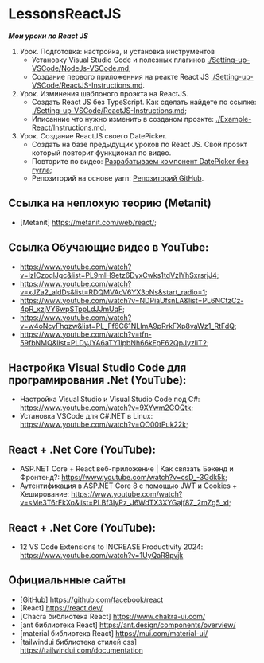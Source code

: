 # LessonsReactJS
___Мои уроки по React JS___

1. Урок. Подготовка: настройка, и установка инструментов
   - Установку Visual Studio Code и полезных плагинов [./Setting-up-VSCode/NodeJs-VSCode.md](./Setting-up-VSCode/NodeJs-VSCode.md);
   - Создание первого приложенния на реакте React JS [./Setting-up-VSCode/ReactJS-Instructions.md](./Setting-up-VSCode/ReactJS-Instructions.md).
2. Урок. Изминения шаблоного проэкта на ReactJS.
   - Создать React JS без TypeScript. Как сделать найдете по ссылке: [./Setting-up-VSCode/ReactJS-Instructions.md](./Setting-up-VSCode/ReactJS-Instructions.md);
   - Иписанние что нужно изменить в созданом проэкте: [./Example-React/Instructions.md](./Example-React/Instructions.md).
3. Урок. Создание ReactJS своего DatePicker.
   - Создать на базе предыдущих уроков по React JS. Свой проэкт который повторит функционал по видео.
   - Повторите по видео: [Разрабатываем компонент DatePicker без гугла]([./Setting-up-VSCode/ReactJS-Instructions.md](https://www.youtube.com/watch?v=ctdUaaj62D0));
   - Репозиторий на основе yarn: [Репозиторий GitHub](https://github.com/Ayub-Begimkulov/date-picker-component.git).

## Ссылка на неплохую теорию (Metanit)
-  [Metanit] https://metanit.com/web/react/;
  
## Ссылка Обучающие видео в YouTube:
-  https://www.youtube.com/watch?v=lzICzoqlJgc&list=PL9mlH9etz6DyxCwks1tdVzlYhSxrsrjJ4;
-  https://www.youtube.com/watch?v=xJZa2_aldDs&list=RDQMVAcV6YX3oNs&start_radio=1;
-  https://www.youtube.com/watch?v=NDPiaUfsnLA&list=PL6NCtzCz-4pR_xzjVY6wpSTppLdJJmUqF;
-  https://www.youtube.com/watch?v=w4oNcyFhqzw&list=PL_Ff6C61NLImA9pRrkFXp8yaWz1_RtFdQ;
-  https://www.youtube.com/watch?v=tfn-59fbNMQ&list=PLDyJYA6aTY1lpbNh66kFpF62QpJyzliT2;

## Настройка Visual Studio Code для програмирования .Net (YouTube):
-  Настройка Visual Studio и Visual Studio Code под C#: https://www.youtube.com/watch?v=9XYwm2GOQtk;
-  Установка VSCode для C#.NET в Linux: https://www.youtube.com/watch?v=OO00tPuk22k;

## React + .Net Core (YouTube):  
-  ASP.NET Core + React веб-приложение | Как связать Бэкенд и Фронтенд?: https://www.youtube.com/watch?v=csD_-3Gdk5k;
-  Аутентификация в ASP.NET Core 8 с помощью JWT и Cookies + Хеширование: https://www.youtube.com/watch?v=sMe3T6rFkXo&list=PLBf3IyPz_J6WdTX3XYGajf8Z_2mZg5_xI;
  
## React + .Net Core (YouTube): 
-  12 VS Code Extensions to INCREASE Productivity 2024:  https://www.youtube.com/watch?v=1UyQaR8pvjk

## Официальнные сайты
-  [GitHub] https://github.com/facebook/react
-  [React] https://react.dev/
-  [Chacra библиотека React] https://www.chakra-ui.com/
-  [ant библиотека React] https://ant.design/components/overview/
-  [material библиотека React] https://mui.com/material-ui/
-  [tailwindui библиотека стилей css] https://tailwindui.com/documentation
